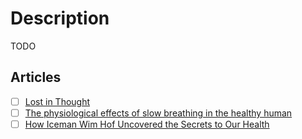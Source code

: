 # Description

TODO


## Articles

- [ ] [Lost in Thought](https://harpers.org/archive/2021/04/lost-in-thought-psychological-risks-of-meditation/)
- [ ] [The physiological effects of slow breathing in the healthy human](https://breathe.ersjournals.com/content/13/4/298)
- [ ] [How Iceman Wim Hof Uncovered the Secrets to Our Health](https://www.outsideonline.com/outdoor-adventure/exploration-survival/wim-hof-method/)
